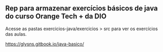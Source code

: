 
## Rep para armazenar exercícios básicos de java do curso Orange Tech + da DIO <br>
Acesse as pastas exercicios-java/exercicios > src para ver os exercícios das aulas.

https://glysns.gitbook.io/java-basico/ 

